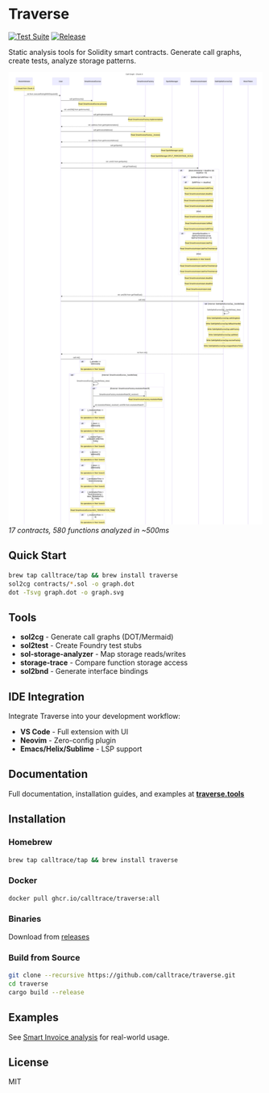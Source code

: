 # Traverse

[![Test Suite](https://github.com/calltrace/traverse/actions/workflows/test.yml/badge.svg?branch=main)](https://github.com/calltrace/traverse/actions/workflows/test.yml)
[![Release](https://img.shields.io/github/v/release/calltrace/traverse)](https://github.com/calltrace/traverse/releases/latest)

Static analysis tools for Solidity smart contracts. Generate call graphs, create tests, analyze storage patterns.

![Smart Invoice Analysis](media/hero-diagram.svg)
*17 contracts, 580 functions analyzed in ~500ms*

## Quick Start

```bash
brew tap calltrace/tap && brew install traverse
sol2cg contracts/*.sol -o graph.dot
dot -Tsvg graph.dot -o graph.svg
```

## Tools

- **sol2cg** - Generate call graphs (DOT/Mermaid)
- **sol2test** - Create Foundry test stubs
- **sol-storage-analyzer** - Map storage reads/writes
- **storage-trace** - Compare function storage access
- **sol2bnd** - Generate interface bindings

## IDE Integration

Integrate Traverse into your development workflow:
- **VS Code** - Full extension with UI
- **Neovim** - Zero-config plugin
- **Emacs/Helix/Sublime** - LSP support

## Documentation

Full documentation, installation guides, and examples at **[traverse.tools](https://traverse.tools)**

## Installation

### Homebrew
```bash
brew tap calltrace/tap && brew install traverse
```

### Docker
```bash
docker pull ghcr.io/calltrace/traverse:all
```

### Binaries
Download from [releases](https://github.com/calltrace/traverse/releases/latest)

### Build from Source
```bash
git clone --recursive https://github.com/calltrace/traverse.git
cd traverse
cargo build --release
```

## Examples

See [Smart Invoice analysis](examples/smart-invoice/) for real-world usage.

## License

MIT